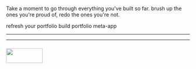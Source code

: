 Take a moment to go through everything you've built so far.  brush up the ones you're proud of, redo the ones you're not.  

refresh your portfolio
build portfolio meta-app

___
___
### <a href="http://elewa.education/blog" target="_blank"><img src="https://user-images.githubusercontent.com/18554853/34921062-506450ae-f97d-11e7-875f-6feeb26ad72d.png" width="100" height="40"/></a>